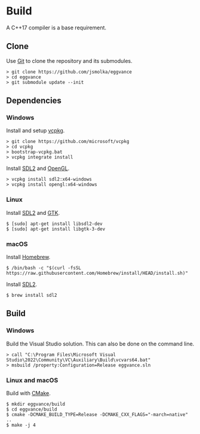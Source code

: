 # Build
A C++17 compiler is a base requirement.

## Clone
Use [Git](https://git-scm.com/) to clone the repository and its submodules.

```
> git clone https://github.com/jsmolka/eggvance
> cd eggvance
> git submodule update --init
```

## Dependencies

### Windows
Install and setup [vcpkg](https://github.com/microsoft/vcpkg).

```
> git clone https://github.com/microsoft/vcpkg
> cd vcpkg
> bootstrap-vcpkg.bat
> vcpkg integrate install
```

Install [SDL2](https://libsdl.org/download-2.0.php) and [OpenGL](https://www.opengl.org/).

```
> vcpkg install sdl2:x64-windows
> vcpkg install opengl:x64-windows
```

### Linux
Install [SDL2](https://libsdl.org/download-2.0.php) and [GTK](https://www.gtk.org/).

```
$ [sudo] apt-get install libsdl2-dev
$ [sudo] apt-get install libgtk-3-dev
```

### macOS
Install [Homebrew](https://brew.sh/).

```
$ /bin/bash -c "$(curl -fsSL https://raw.githubusercontent.com/Homebrew/install/HEAD/install.sh)"
```

Install [SDL2](https://libsdl.org/download-2.0.php).

```
$ brew install sdl2
```

## Build

### Windows
Build the Visual Studio solution. This can also be done on the command line.

```
> call "C:\Program Files\Microsoft Visual Studio\2022\Community\VC\Auxiliary\Build\vcvars64.bat"
> msbuild /property:Configuration=Release eggvance.sln
```

### Linux and macOS
Build with [CMake](https://cmake.org/).

```
$ mkdir eggvance/build
$ cd eggvance/build
$ cmake -DCMAKE_BUILD_TYPE=Release -DCMAKE_CXX_FLAGS="-march=native" ..
$ make -j 4
```
